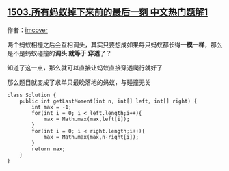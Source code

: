 ## [1503.所有蚂蚁掉下来前的最后一刻 中文热门题解1](https://leetcode.cn/problems/last-moment-before-all-ants-fall-out-of-a-plank/solutions/100000/ma-yi-you-mei-de-pa-pa-pa-pa-by-imcover)

作者：[imcover](https://leetcode.cn/u/imcover)

两个蚂蚁相撞之后会互相调头，其实只要想成如果每只蚂蚁都长得**一模一样**，那么是不是蚂蚁碰撞的**调头 就等于 穿透**了？

知道了这一点，那么就可以直接让蚂蚁直接穿透爬行就好了

那么题目就变成了求单只最晚落地的蚂蚁，与碰撞无关

```
class Solution {
    public int getLastMoment(int n, int[] left, int[] right) {
        int max = -1;
        for(int i = 0; i < left.length;i++){
            max = Math.max(max,left[i]);
        }
        for(int i = 0; i < right.length;i++){
            max = Math.max(max,n-right[i]);
        }
        return max;
    }
}
```
